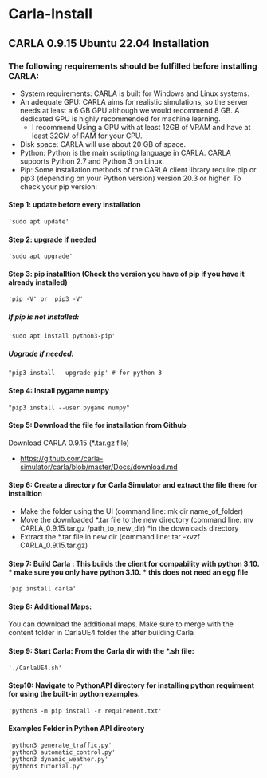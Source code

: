 # Carla-Install
## CARLA 0.9.15 Ubuntu 22.04 Installation 

### The following requirements should be fulfilled before installing CARLA:

- System requirements: CARLA is built for Windows and Linux systems.
- An adequate GPU: CARLA aims for realistic simulations, so the server needs at least a 6 GB GPU although we would recommend 8 GB. A dedicated GPU is highly recommended for machine learning.
    - I recommend Using a GPU with at least 12GB of VRAM and have at least 32GM of RAM for your CPU. 
- Disk space: CARLA will use about 20 GB of space.
- Python: Python is the main scripting language in CARLA. CARLA supports Python 2.7 and Python 3 on Linux.
- Pip: Some installation methods of the CARLA client library require pip or pip3 (depending on your Python version) version 20.3 or higher. To check your pip version:

#### Step 1: update before every installation
    'sudo apt update'
  
#### Step 2: upgrade if needed
    'sudo apt upgrade'
  
#### Step 3: pip installtion (Check the version you have of pip if you have it already installed)
    'pip -V' or 'pip3 -V'    

##### If pip is not installed:
    'sudo apt install python3-pip'

##### Upgrade if needed:
    "pip3 install --upgrade pip' # for python 3

#### Step 4: Install pygame numpy
    "pip3 install --user pygame numpy"

#### Step 5: Download the file for installation from Github
Download CARLA 0.9.15 (*.tar.gz file)
- https://github.com/carla-simulator/carla/blob/master/Docs/download.md

#### Step 6: Create a directory for Carla Simulator and extract the file there for installtion
- Make the folder using the UI (command line: mk dir name_of_folder)
- Move the downloaded *.tar file to the new directory (command line: mv CARLA_0.9.15.tar.gz /path_to_new_dir) *in the downloads directory
- Extract the *.tar file in new dir (command line: tar -xvzf CARLA_0.9.15.tar.gz)

#### Step 7: Build Carla : This builds the client for compability with python 3.10. * make sure you only have python 3.10. * this does not need an egg file
    'pip install carla'

#### Step 8: Additional Maps:
You can download the additional maps. Make sure to merge with the content folder in CarlaUE4 folder the after building Carla  

#### Step 9: Start Carla: From the Carla dir with the *.sh file:
    './CarlaUE4.sh'

#### Step10: Navigate to PythonAPI directory for installing python requirment for using the built-in python examples. 
    'python3 -m pip install -r requirement.txt'

#### Examples Folder in Python API directory
    'python3 generate_traffic.py'
    'python3 automatic_control.py'
    'python3 dynamic_weather.py'
    'python3 tutorial.py'


 
